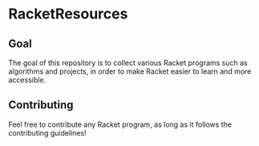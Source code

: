 # RacketResources

## Goal

The goal of this repository is to collect various Racket programs such as algorithms and projects, in order to make Racket easier to learn and more accessible. 

## Contributing

Feel free to contribute any Racket program, as long as it follows the contributing guidelines! 
